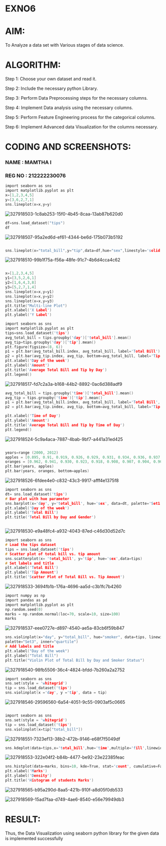# EXNO6
# AIM:

To Analyze a data set with Various stages of data science.

# ALGORITHM:

Step 1: Choose your own dataset and read it.

Step 2: Include the necessary python Library.

Step 3: Perform Data Preprocessing steps for the necessary columns.

Step 4: Implement Data analysis using the necessary columns.

Step 5: Perform Feature Engineering process for the categorical columns.

Step 6: Implement Advanced data Visualization for the columns necessary.


# CODING AND SCREENSHOTS:
### NAME : MAMTHA I
### REG NO : 212222230076

```c
import seaborn as sns
import matplotlib.pyplot as plt
x=[1,2,3,4,5]
y=[3,6,2,7,1]
sns.lineplot(x=x,y=y)

```

![327918503-1c8ab253-15f0-4b45-8caa-13ab87b620d0](https://github.com/user-attachments/assets/e7456437-95d8-46ae-9435-cd8e8197cc12)

```c
df=sns.load_dataset("tips")
df

```

![327918507-95a2ed6d-ef61-4344-be6d-175b073b5192](https://github.com/user-attachments/assets/ae50975e-8911-4378-b013-521ac17fa8e5)

```c

sns.lineplot(x="total_bill",y="tip",data=df,hue="sex",linestyle='solid',legend="auto")

```


![327918510-99b1f75a-f56a-48fe-91c7-4b6d4cca4c62](https://github.com/user-attachments/assets/fcf5fc92-2e4a-4a6c-9571-5335a75426b8)

```c

x=[1,2,3,4,5]
y1=[3,5,2,6,1]
y2=[1,6,4,3,8]
y3=[5,2,7,1,4]
sns.lineplot(x=x,y=y1)
sns.lineplot(x=x,y=y2)
sns.lineplot(x=x,y=y3)
plt.title("Multi-line Plot")
plt.xlabel('X Label')
plt.ylabel('Y Label')

```

```c
import seaborn as sns
import matplotlib.pyplot as plt
tips=sns.load_dataset('tips')
avg_total_bill = tips.groupby('day')['total_bill'].mean()
avg_tip=tips.groupby('day')['tip'].mean()
plt.figure(figsize=(8, 6))
p1 = plt.bar(avg_total_bill.index, avg_total_bill, label='Total Bill')
p2 = plt.bar(avg_tip.index, avg_tip, bottom=avg_total_bill, label='Tip')
plt.xlabel('Day of the week')
plt.ylabel('Amount')
plt.title('Average Total Bill and Tip by Day')
plt.legend()


```

![327918517-fd7c2a3a-b168-44b2-8892-0ac6d388adf9](https://github.com/user-attachments/assets/f40e1946-e75c-4756-85f4-b25bdf19381a)

```c
avg_total_bill = tips.groupby('time')['total_bill'].mean()
avg_tip = tips.groupby('time')['tip'].mean()
p1 = plt.bar(avg_total_bill.index, avg_total_bill, label='Total Bill', width=0.4)
p2 = plt.bar(avg_tip.index, avg_tip, bottom=avg_total_bill, label='Tip', width=0.4)

plt.xlabel('Time of Day')
plt.ylabel('Amount')
plt.title('Average Total Bill and Tip by Time of Day')
plt.legend()

```

![327918524-5c9a4aca-7887-4bab-9bf7-a441a31ed425](https://github.com/user-attachments/assets/d875b361-25e3-432b-85cc-ba3d2a004589)

```c

years=range (2000, 2012)
apples = [0.895, 0.91, 0.919, 0.926, 0.929, 0.931, 0.934, 0.936, 0.937, 0.9375, 0.9372, 0.939]
oranges = [0.962, 0.941, 0.930, 0.923, 0.918, 0.908, 0.907, 0.904, 0.901, 0.898, 0.9, 0.896, ]
plt.bar(years, apples)
plt.bar(years, oranges, bottom=apples)


```

![327918526-6fdee4e0-c832-43c3-9917-afff4e1375f8](https://github.com/user-attachments/assets/d9d245ba-9c58-4c4a-85c0-0ab4f62238c9)

```c
import seaborn as sns
dt= sns.load_dataset('tips')
# Bar plot with hue parameter
sns.barplot(x='day', y='total_bill', hue='sex', data=dt, palette='Set1')
plt.xlabel('Day of the week')
plt.ylabel('Total Bill')
plt.title('Total Bill by Day and Gender')



```
![327918530-e9a48fc4-a932-4043-87ed-c46d30d52d7c](https://github.com/user-attachments/assets/cbfd1d42-6b55-44e0-9fef-608a0321ac0d)

```c
import seaborn as sns
# Load the tips dataset
tips = sns.load_dataset('tips')
# Scatter plot of total bill vs. tip amount
sns.scatterplot(x= 'total_bill', y='tip', hue='sex',data=tips)
# Set labels and title
plt.xlabel('Total Bill')
plt.ylabel('Tip Amount')
plt.title('Scatter Plot of Total Bill vs. Tip Amount')
```

![327918533-3694fb1b-176a-4696-aa5d-c3b1fc7b4260](https://github.com/user-attachments/assets/8213a7a7-e894-41ad-bab7-d0c1c576efb0)

```c
import numpy as np
import pandas as pd
import matplotlib.pyplot as plt
np.random.seed(0)
marks = np.random.normal(loc=70, scale=10, size=100)
marks

```

![327918537-eee0727e-d897-4540-ae5a-83cb6f59b847](https://github.com/user-attachments/assets/0cd1dd2d-d549-45aa-953b-24aeef3049d5)

```c
sns.violinplot(x="day", y="total_bill", hue="smoker", data=tips, linewidth=2, width=0.6,
palette="Set3", inner="quartile")
# Add labels and title
plt.xlabel("Day of the week")
plt.ylabel("Total Bill")
plt.title("Violin Plot of Total Bill by Day and Smoker Status")

```

![327918540-98fb5506-36c4-4824-bfdd-7b260a2a2752](https://github.com/user-attachments/assets/fd8389a0-7d28-4156-a86f-5b0ae59b4424)

```c
import seaborn as sns
sns.set(style = 'whitegrid')
tip = sns.load_dataset('tips')
sns.violinplot(x ='day', y ='tip', data = tip)

```

![327918546-29596560-6a54-4051-9c55-0903af5c0665](https://github.com/user-attachments/assets/cfe97de2-becc-4d84-a87d-390d0c8fdfa2)


```c

import seaborn as sns
sns.set(style = 'whitegrid')
tip = sns.load_dataset('tips')
sns.violinplot(x=tip["total_bill"])

```

![327918551-7323ef13-38b2-472b-9146-e68f7f5049df](https://github.com/user-attachments/assets/043e093a-85cf-4fbb-98cb-1caa4c5ab2a2)

```c
sns.kdeplot(data=tips,x='total_bill',hue='time',multiple='fill',linewidth=3,palette='Set2',alpha=0.8)


```

![327918553-322e04f2-b84b-4477-be92-23e22385feac](https://github.com/user-attachments/assets/2ad486c6-a831-4df9-a58c-170ebcbef6fa)

```c
sns.histplot(data=marks, bins=10, kde=True, stat='count', cumulative=False, multiple='stack', element='bars', palette='Set1', shrink=0.7)
plt.xlabel('Marks')
plt.ylabel('Density')
plt.title('Histogram of students Marks')

```

![327918565-b95a290d-8aa5-421b-910f-a8d05f0db533](https://github.com/user-attachments/assets/fd6af9c3-9e92-4364-9a1c-87fcc2abb91a)



![327918569-15ad7faa-d749-4ae6-8540-e56e79949db3](https://github.com/user-attachments/assets/55cdd424-3368-4ddf-a1d1-4c1889d8fd87)








# RESULT:
Thus, the Data Visualization using seaborn python library for the given data is implemented successfully


